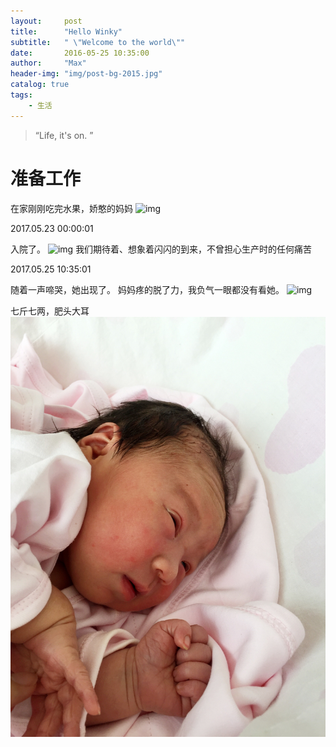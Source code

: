 ```yaml
---
layout:     post
title:      "Hello Winky"
subtitle:   " \"Welcome to the world\""
date:       2016-05-25 10:35:00
author:     "Max"
header-img: "img/post-bg-2015.jpg"
catalog: true
tags:
    - 生活
---
```


> “Life, it's on. ”


# 准备工作

在家刚刚吃完水果，娇憨的妈妈
![img](/www/img/post-bg-2015-0.jpg)

2017.05.23 00:00:01 

入院了。
![img](/www/img/post-bg-2015-1.jpg)
我们期待着、想象着闪闪的到来，不曾担心生产时的任何痛苦


2017.05.25 10:35:01

随着一声啼哭，她出现了。
妈妈疼的脱了力，我负气一眼都没有看她。
![img](/www/img/post-bg-2015-2.jpg)

七斤七两，肥头大耳
![img](/img/post-bg-2015-3.jpg)


